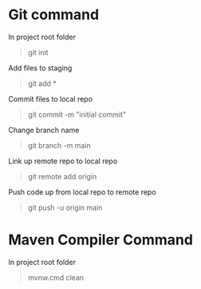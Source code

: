 # Git command

In project root folder
> git init

Add files to staging
> git add *

Commit files to local repo
> git commit -m "initial commit"

Change branch name
> git branch -m main

Link up remote repo to local repo 
> git remote add origin

Push code up from local repo to remote repo 
> git push -u origin main

# Maven Compiler Command

In project root folder 
> mvnw.cmd clean <br/>
